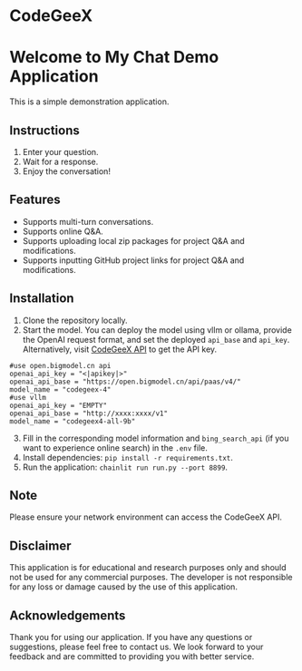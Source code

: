 # CodeGeeX

# Welcome to My Chat Demo Application

This is a simple demonstration application.

## Instructions

1. Enter your question.
2. Wait for a response.
3. Enjoy the conversation!

## Features

- Supports multi-turn conversations.
- Supports online Q&A.
- Supports uploading local zip packages for project Q&A and modifications.
- Supports inputting GitHub project links for project Q&A and modifications.

## Installation

1. Clone the repository locally.
2. Start the model. You can deploy the model using vllm or ollama, provide the OpenAI request format, and set the deployed `api_base` and `api_key`. Alternatively, visit [CodeGeeX API](https://open.bigmodel.cn/dev/api#codegeex-4) to get the API key.

```shell
#use open.bigmodel.cn api
openai_api_key = "<|apikey|>"
openai_api_base = "https://open.bigmodel.cn/api/paas/v4/"
model_name = "codegeex-4"
#use vllm
openai_api_key = "EMPTY"
openai_api_base = "http://xxxx:xxxx/v1"
model_name = "codegeex4-all-9b"
```

3. Fill in the corresponding model information and `bing_search_api` (if you want to experience online search) in the `.env` file.
4. Install dependencies: `pip install -r requirements.txt`.
5. Run the application: `chainlit run run.py --port 8899`.

## Note

Please ensure your network environment can access the CodeGeeX API.

## Disclaimer

This application is for educational and research purposes only and should not be used for any commercial purposes. The developer is not responsible for any loss or damage caused by the use of this application.

## Acknowledgements

Thank you for using our application. If you have any questions or suggestions, please feel free to contact us. We look forward to your feedback and are committed to providing you with better service.